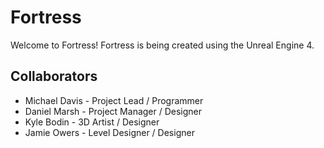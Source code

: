 # Fortress
Welcome to Fortress! Fortress is being created using the Unreal Engine 4.

## Collaborators
* Michael Davis - Project Lead / Programmer
* Daniel Marsh - Project Manager / Designer
* Kyle Bodin - 3D Artist / Designer
* Jamie Owers - Level Designer / Designer
